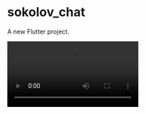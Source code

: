 # sokolov_chat

A new Flutter project.

![video](https://github.com/SokolovAndr/sokolov_chat/blob/main/demonstration.webm)
